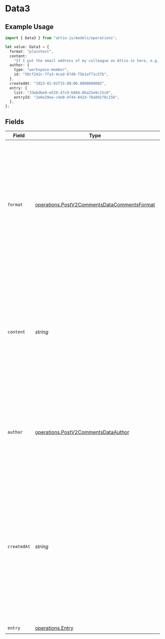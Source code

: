 # Data3

## Example Usage

```typescript
import { Data3 } from "attio-js/models/operations";

let value: Data3 = {
  format: "plaintext",
  content:
    "If I put the email address of my colleague on Attio in here, e.g. alice@attio.com, they will be notified. Other emails (e.g. person@example.com) will be turned into clickable links.",
  author: {
    type: "workspace-member",
    id: "50cf242c-7fa3-4cad-87d0-75b1af71c57b",
  },
  createdAt: "2023-01-01T15:00:00.000000000Z",
  entry: {
    list: "33ebdbe9-e529-47c9-b894-0ba25e9c15c0",
    entryId: "2e6e29ea-c4e0-4f44-842d-78a891f8c156",
  },
};
```

## Fields

| Field                                                                                                                                                                                                                                       | Type                                                                                                                                                                                                                                        | Required                                                                                                                                                                                                                                    | Description                                                                                                                                                                                                                                 | Example                                                                                                                                                                                                                                     |
| ------------------------------------------------------------------------------------------------------------------------------------------------------------------------------------------------------------------------------------------- | ------------------------------------------------------------------------------------------------------------------------------------------------------------------------------------------------------------------------------------------- | ------------------------------------------------------------------------------------------------------------------------------------------------------------------------------------------------------------------------------------------- | ------------------------------------------------------------------------------------------------------------------------------------------------------------------------------------------------------------------------------------------- | ------------------------------------------------------------------------------------------------------------------------------------------------------------------------------------------------------------------------------------------- |
| `format`                                                                                                                                                                                                                                    | [operations.PostV2CommentsDataCommentsFormat](../../models/operations/postv2commentsdatacommentsformat.md)                                                                                                                                  | :heavy_check_mark:                                                                                                                                                                                                                          | The format that the comment content is provided in. The `plaintext` format uses the line feed character `\n` to create new lines within the note content. Rich text formatting and links are not supported.                                 |                                                                                                                                                                                                                                             |
| `content`                                                                                                                                                                                                                                   | *string*                                                                                                                                                                                                                                    | :heavy_check_mark:                                                                                                                                                                                                                          | The content of the comment itself. Workspace members can be mentioned using their email address, otherwise email addresses will be presented to users as clickable mailto links.                                                            | If I put the email address of my colleague on Attio in here, e.g. alice@attio.com, they will be notified. Other emails (e.g. person@example.com) will be turned into clickable links.                                                       |
| `author`                                                                                                                                                                                                                                    | [operations.PostV2CommentsDataAuthor](../../models/operations/postv2commentsdataauthor.md)                                                                                                                                                  | :heavy_check_mark:                                                                                                                                                                                                                          | The workspace member who wrote this comment. Note that other types of actors are not currently supported.                                                                                                                                   | {<br/>"type": "workspace-member",<br/>"id": "50cf242c-7fa3-4cad-87d0-75b1af71c57b"<br/>}                                                                                                                                                    |
| `createdAt`                                                                                                                                                                                                                                 | *string*                                                                                                                                                                                                                                    | :heavy_minus_sign:                                                                                                                                                                                                                          | `created_at` will default to the current time. However, if you wish to backdate a comment for migration or other purposes, you can override with a custom `created_at` value. Note that dates before 1970 or in the future are not allowed. | 2023-01-01T15:00:00.000000000Z                                                                                                                                                                                                              |
| `entry`                                                                                                                                                                                                                                     | [operations.Entry](../../models/operations/entry.md)                                                                                                                                                                                        | :heavy_check_mark:                                                                                                                                                                                                                          | N/A                                                                                                                                                                                                                                         |                                                                                                                                                                                                                                             |